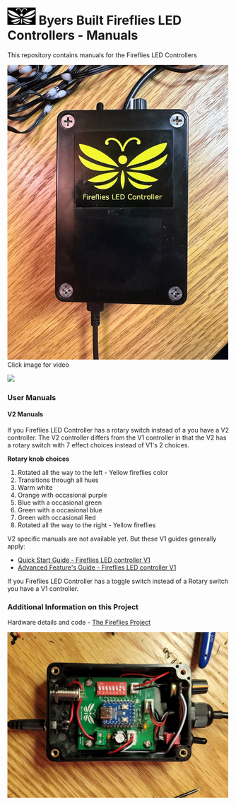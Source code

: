 # <img src="/assets/Firefly_basic_logo.png" width="64"> Byers Built Fireflies LED Controllers - Manuals
This repository contains manuals for the Fireflies LED Controllers

<img src="assets/Fireflies_box_with _logo.jpg" width="500">
<br>
Click image for video

[<img src="/assets/20240608_155041.jpg" width="500">](https://photos.app.goo.gl/UaPuwaba9bqjVWHB6)

### User Manuals

#### V2 Manuals
If you Fireflies LED Controller has a rotary switch instead of a you have a V2 controller.
The V2 controller differs from the V1 controller in that the V2 has a rotary switch with 7 effect choices instead of V1's 2 choices.

**Rotary knob choices**
1. Rotated all the way to the left - Yellow fireflies color
2. Transitions through all hues
3. Warm white
4. Orange with occasional purple
5. Blue with a occasional green
6. Green with a occasional blue
7. Green with occasional Red
8. Rotated all the way to the right - Yellow fireflies

V2 specific manuals are not available yet. But these V1 guides generally apply:
* [Quick Start Guide - Fireflies LED controller V1](/user_manuals/Fireflies_controller_std_v1.md)
* [Advanced Feature's Guide - Fireflies LED controller V1](user_manuals/v1_advanced_features.md)

If you Fireflies LED Controller has a toggle switch instead of a Rotary switch you have a V1 controller.

### Additional Information on this Project
Hardware details and code - [The Fireflies Project](https://github.com/JamesByers/fireflies_project)

[<img src="/assets/Fireflies_std_vi_open_controller.jpg" width="500">](/user_manuals/Fireflies_controller_std_v1.md)
